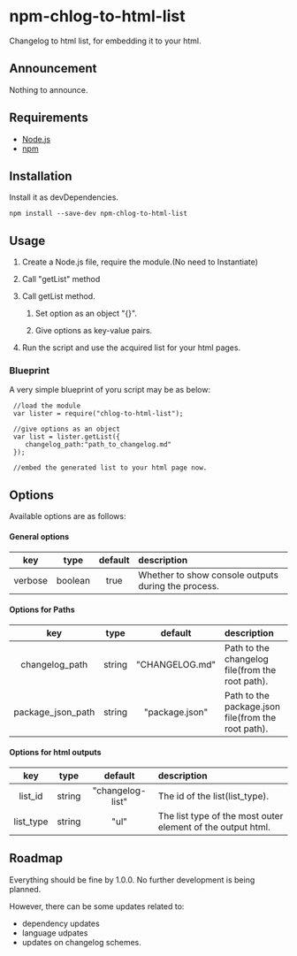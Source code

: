 # npm-chlog-to-html-list
Changelog to html list, for embedding it to your html.

## Announcement
Nothing to announce.
## Requirements
 - [Node.js](https://nodejs.org/)
 - [npm](https://www.npmjs.com/)
## Installation

Install it as devDependencies.
```
npm install --save-dev npm-chlog-to-html-list
```
## Usage
<ol>
  <li>
    <p>Create a Node.js file, require the module.(No need to Instantiate)</p>
  </li>
  <li>
    <p>Call "getList" method</p>
  </li>
  <li>
    <p>Call getList method.</p>
    <ol>
      <li><p>Set option as an object "{}".</p></li>
      <li><p>Give options as key-value pairs.</p></li>
    </ol>
  </li>
  <li>
    <p>Run the script and use the acquired list for your html pages.</p>
  </li>
</ol>

### Blueprint
A very simple blueprint of yoru script may be as below:
```
 //load the module
 var lister = require("chlog-to-html-list");

 //give options as an object
 var list = lister.getList({
    changelog_path:"path_to_changelog.md" 
 });

 //embed the generated list to your html page now.
```
 
## Options
Available options are as follows:

#### General options
|        key        |  type   |    default     | description                                            |
| :---: | :---: | :---: |:--- |
|verbose|boolean|true|Whether to show console outputs during the process.|

#### Options for Paths
|        key        |  type   |    default     | description                                            |
| :---: | :---: | :---: |:--- |
|changelog_path|string|"<span>CHANGELOG.md</span>"|Path to the changelog file(from the root path).|
|package_json_path|string|"package.json"|Path to the package.json file(from the root path).|

#### Options for html outputs
|        key        |  type   |    default     | description                                            |
| :---: | :---: | :---: |:--- |
|list_id|string|"changelog-list"|The id of the list(list_type).|
|list_type|string|"ul"|The list type of the most outer element of the output html.|

## Roadmap
 Everything should be fine by 1.0.0.
No further development is being planned.

 However, there can be some updates related to:
 - dependency updates
 - language udpates
 - updates on changelog schemes.